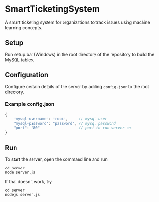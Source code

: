 # SmartTicketingSystem
A smart ticketing system for organizations to track issues using machine learning concepts.

## Setup
Run setup.bat (Windows) in the root directory of the repository to build the MySQL tables.

## Configuration
Configure certain details of the server by adding ```config.json``` to the root directory.

### Example config.json
```js
{
    "mysql-username": "root",     // mysql user
    "mysql-password": "password", // mysql password
    "port": "80"                  // port to run server on
}
```

## Run
To start the server, open the command line and run
```shell
cd server
node server.js
```
If that doesn't work, try
```shell
cd server
nodejs server.js
```
